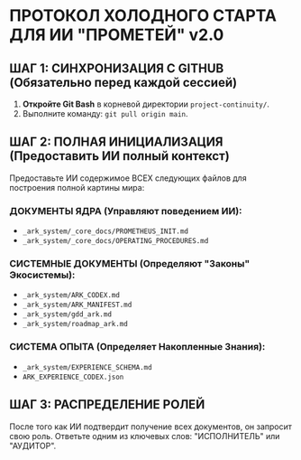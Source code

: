 # ПРОТОКОЛ ХОЛОДНОГО СТАРТА ДЛЯ ИИ "ПРОМЕТЕЙ" v2.0

## ШАГ 1: СИНХРОНИЗАЦИЯ С GITHUB (Обязательно перед каждой сессией)

1.  **Откройте Git Bash** в корневой директории `project-continuity/`.
2.  Выполните команду: `git pull origin main`.

## ШАГ 2: ПОЛНАЯ ИНИЦИАЛИЗАЦИЯ (Предоставить ИИ полный контекст)

Предоставьте ИИ содержимое ВСЕХ следующих файлов для построения полной картины мира:

### ДОКУМЕНТЫ ЯДРА (Управляют поведением ИИ):
*   `_ark_system/_core_docs/PROMETHEUS_INIT.md`
*   `_ark_system/_core_docs/OPERATING_PROCEDURES.md`

### СИСТЕМНЫЕ ДОКУМЕНТЫ (Определяют "Законы" Экосистемы):
*   `_ark_system/ARK_CODEX.md`
*   `_ark_system/ARK_MANIFEST.md`
*   `_ark_system/gdd_ark.md`
*   `_ark_system/roadmap_ark.md`

### СИСТЕМА ОПЫТА (Определяет Накопленные Знания):
*   `_ark_system/EXPERIENCE_SCHEMA.md`
*   `ARK_EXPERIENCE_CODEX.json`

## ШАГ 3: РАСПРЕДЕЛЕНИЕ РОЛЕЙ

После того как ИИ подтвердит получение всех документов, он запросит свою роль. Ответьте одним из ключевых слов: "ИСПОЛНИТЕЛЬ" или "АУДИТОР".